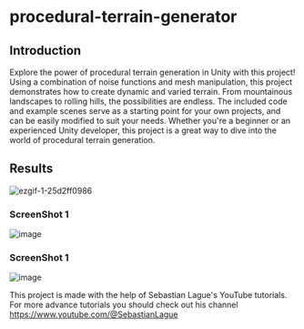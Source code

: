 # procedural-terrain-generator



## Introduction 
Explore the power of procedural terrain generation in Unity with this project! Using a combination of noise functions and mesh manipulation, this project demonstrates how to create dynamic and varied terrain. From mountainous landscapes to rolling hills, the possibilities are endless. The included code and example scenes serve as a starting point for your own projects, and can be easily modified to suit your needs. Whether you're a beginner or an experienced Unity developer, this project is a great way to dive into the world of procedural terrain generation.

## Results
![ezgif-1-25d2ff0986](https://user-images.githubusercontent.com/61724400/211813937-7ed9ba09-6ae9-4b4d-8d57-96a9c1cf22f4.gif)


### ScreenShot 1
![image](https://user-images.githubusercontent.com/61724400/211809166-04947e4c-c522-4b3f-961b-5665fe595a7a.png)

### ScreenShot 1
![image](https://user-images.githubusercontent.com/61724400/211809401-c7e3fa9e-c4db-490a-8538-b3ae35365c99.png)


This project is made with the help of Sebastian Lague's YouTube tutorials. For more advance tutorials you should check out his channel
https://www.youtube.com/@SebastianLague
